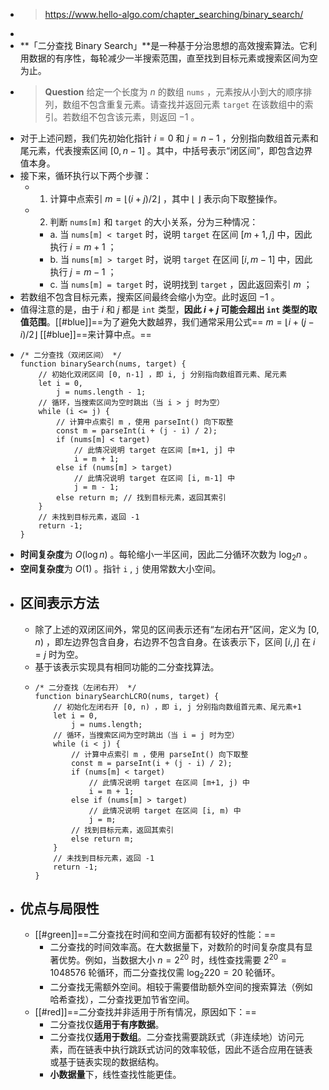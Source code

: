 - > https://www.hello-algo.com/chapter_searching/binary_search/
-
- **「二分查找 Binary Search」**是一种基于分治思想的高效搜索算法。它利用数据的有序性，每轮减少一半搜索范围，直至找到目标元素或搜索区间为空为止。
- > **Question**
  > 给定一个长度为 $n$ 的数组 `nums` ，元素按从小到大的顺序排列，数组不包含重复元素。请查找并返回元素 `target` 在该数组中的索引。若数组不包含该元素，则返回 −1 。
- 对于上述问题，我们先初始化指针 $i=0$ 和 $j=n−1$ ，分别指向数组首元素和尾元素，代表搜索区间 $[0,n−1]$ 。其中，中括号表示“闭区间”，即包含边界值本身。
- 接下来，循环执行以下两个步骤：
	- 1. 计算中点索引 $m=⌊(i+j)/2⌋$ ，其中 ⌊ ⌋ 表示向下取整操作。
	- 2. 判断 `nums[m]` 和 `target` 的大小关系，分为三种情况：
		- a. 当 `nums[m] < target` 时，说明 `target` 在区间 $[m+1,j]$ 中，因此执行 $i=m+1$ ；
		- b. 当 `nums[m] > target` 时，说明 `target` 在区间 $[i,m−1]$ 中，因此执行 $j=m−1$ ；
		- c. 当 `nums[m] = target` 时，说明找到 `target` ，因此返回索引 $m$ ；
- 若数组不包含目标元素，搜索区间最终会缩小为空。此时返回 −1 。
- 值得注意的是，由于 $i$ 和 $j$ 都是 `int` 类型，**因此 $i+j$ 可能会超出 `int` 类型的取值范围**。[[#blue]]==为了避免大数越界，我们通常采用公式== $m=⌊i+(j−i)/2⌋$ [[#blue]]==来计算中点。==
- ```
  /* 二分查找（双闭区间） */
  function binarySearch(nums, target) {
      // 初始化双闭区间 [0, n-1] ，即 i, j 分别指向数组首元素、尾元素
      let i = 0,
          j = nums.length - 1;
      // 循环，当搜索区间为空时跳出（当 i > j 时为空）
      while (i <= j) {
          // 计算中点索引 m ，使用 parseInt() 向下取整
          const m = parseInt(i + (j - i) / 2);
          if (nums[m] < target)
              // 此情况说明 target 在区间 [m+1, j] 中
              i = m + 1;
          else if (nums[m] > target)
              // 此情况说明 target 在区间 [i, m-1] 中
              j = m - 1;
          else return m; // 找到目标元素，返回其索引
      }
      // 未找到目标元素，返回 -1
      return -1;
  }
  
  ```
- **时间复杂度**为 $O(\log⁡{n})$ 。每轮缩小一半区间，因此二分循环次数为 $\log_2{n}$ 。
- **空间复杂度**为 $O(1)$ 。指针 `i` , `j` 使用常数大小空间。
- ## 区间表示方法
	- 除了上述的双闭区间外，常见的区间表示还有“左闭右开”区间，定义为 $[0,n)$ ，即左边界包含自身，右边界不包含自身。在该表示下，区间 $[i,j]$ 在 $i=j$ 时为空。
	- 基于该表示实现具有相同功能的二分查找算法。
	- ```
	  /* 二分查找（左闭右开） */
	  function binarySearchLCRO(nums, target) {
	      // 初始化左闭右开 [0, n) ，即 i, j 分别指向数组首元素、尾元素+1
	      let i = 0,
	          j = nums.length;
	      // 循环，当搜索区间为空时跳出（当 i = j 时为空）
	      while (i < j) {
	          // 计算中点索引 m ，使用 parseInt() 向下取整
	          const m = parseInt(i + (j - i) / 2);
	          if (nums[m] < target)
	              // 此情况说明 target 在区间 [m+1, j) 中
	              i = m + 1;
	          else if (nums[m] > target)
	              // 此情况说明 target 在区间 [i, m) 中
	              j = m;
	          // 找到目标元素，返回其索引
	          else return m;
	      }
	      // 未找到目标元素，返回 -1
	      return -1;
	  }
	  ```
- ## 优点与局限性
	- [[#green]]==二分查找在时间和空间方面都有较好的性能：==
		- 二分查找的时间效率高。在大数据量下，对数阶的时间复杂度具有显著优势。例如，当数据大小 $n=2^20$ 时，线性查找需要 $2^20=1048576$ 轮循环，而二分查找仅需 $\log_2{220}=20$ 轮循环。
		- 二分查找无需额外空间。相较于需要借助额外空间的搜索算法（例如哈希查找），二分查找更加节省空间。
	- [[#red]]==二分查找并非适用于所有情况，原因如下：==
		- 二分查找仅**适用于有序数据**。
		- 二分查找仅**适用于数组**。二分查找需要跳跃式（非连续地）访问元素，而在链表中执行跳跃式访问的效率较低，因此不适合应用在链表或基于链表实现的数据结构。
		- **小数据量**下，线性查找性能更佳。